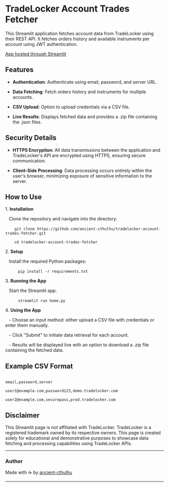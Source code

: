 # TradeLocker Account Trades Fetcher

This Streamlit application fetches account data from TradeLocker using their REST API. It fetches orders history and available instruments per account using JWT authentication.

[App hosted through Streamlit](tradelocker-atf.streamlit.app/)

## Features

- **Authentication**: Authenticate using email, password, and server URL.

- **Data Fetching**: Fetch orders history and instruments for multiple accounts.
 
- **CSV Upload**: Option to upload credentials via a CSV file.

- **Live Results**: Displays fetched data and provides a .zip file containing the .json files. 
 
## Security Details

- **HTTPS Encryption**: All data transmissions between the application and TradeLocker's API are encrypted using HTTPS, ensuring secure communication.
  
- **Client-Side Processing**: Data processing occurs entirely within the user's browser, minimizing exposure of sensitive information to the server.


## How to Use

1\. **Installation**

   Clone the repository and navigate into the directory:

   ``
   git clone https://github.com/ancient-cthulhu/tradelocker-account-trades-fetcher.git
   ``
   
   ``
   cd tradelocker-account-trades-fetcher
   ``

2\. **Setup**

   Install the required Python packages:

   ```
   pip install -r requirements.txt
   ```

3\. **Running the App**

   Start the Streamlit app:

   ```
   streamlit run home.py
   ```

4\. **Using the App**

   - Choose an input method: either upload a CSV file with credentials or enter them manually.

   - Click "Submit" to initiate data retrieval for each account.

   - Results will be displayed live with an option to download a .zip file containing the fetched data.

## Example CSV Format

```

email,password,server

user1@example.com,password123,demo.tradelocker.com

user2@example.com,securepass,prod.tradelocker.com

```

## Disclaimer

This Streamlit page is not affiliated with TradeLocker. TradeLocker is a registered trademark owned by its respective owners. This page is created solely for educational and demonstrative purposes to showcase data fetching and processing capabilities using TradeLocker APIs.

---

### Author

Made with ☕ by [ancient-cthulhu](https://github.com/ancient-cthulhu)

---
